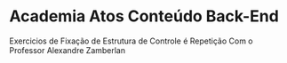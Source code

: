 # Academia Atos Conteúdo Back-End
Exercicios de Fixação de Estrutura de Controle é Repetição Com o Professor Alexandre Zamberlan
